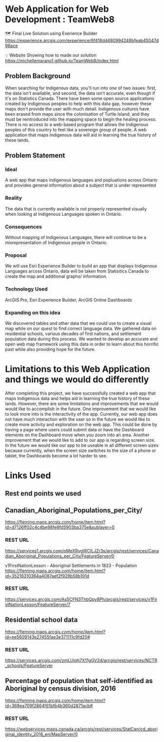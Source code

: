 # Web Application for Web Development : TeamWeb8

🗺️  Final Live Solution using Exerience Builder 
https://experience.arcgis.com/experience/6f418dd480994248bfeab45047d96ace

💡 Website Showing how to made our solution 
https://michellemarano1.github.io/TeamWeb8/index.html


## Problem Background
When searching for Indigenous data, you'll run into one of two issues: first, the data isn't available, and second, the data isn't accurate, even though if it's on Statistics Canada.  There have been some open source applications created by Indigenous peoples to help with this data gap, however these maps don't provide the user with much detail. Indigenous cultures have been erased from maps since the colonisation of Turtle Island, and they must be reintroduced into the mapping space to begin the healing process. There is no access to a web-based program that allows the Indigenous peoples of this country to feel like a sovereign group of people. A web application that maps Indigenous data will aid in learning the true history of these lands.

## Problem Statement

### Ideal

A web app that maps indigenous languages and popluations across Ontario and provides general information about a subject that is under represented

### Reality

The data that is currently available is not properly represented visually when looking at Indigenous Languages spoken in Ontario.

### Consequences

Without mapping of Indigenous Languages, there will continue to be a misrepresentation of Indigenous people in Ontario.

### Proposal

We will use Esri Experience Builder to build an app that displays Indigenous Languages arcoss Ontario, data will be taken from Statisitics Canada to create the map and additional graphs/ information.

### Technology Used

ArcGIS Pro, Esri Experience Builder, ArcGIS Online Dashboards

### Expanding on this idea

We discovered tables and other data that we could use to create a visual map while on our quest to find correct language data. We gathered data on residential schools, various decades of first nations, and settlement population data during this process. We wanted to develop an accurate and open web map framework using this data in order to learn about this horrific past while also providing hope for the future.


# Limitations to this Web Application and things we would do differently

After completing this project, we have successfully created a web app that maps Indigenous data and helps aid in learning the true history of these lands. However, there are some limitations and improvements that we would would like to accomplish in the future. One improvement that we would like to look more into is the interactivity of the app. Currently, our web app does not have much interaction with the user so in the future we would like to create more activity and exploration on the web app. This could be done by having a page where users could submit data or have the Dashboard elements on the Dashboard move when you zoom into an area. Another improvement that we would like to add to our app is regarding screen size. In the future we would like our app to be useable in all different screen sizes because currently, when the screen size switches to the size of a phone or tablet, the Dashboards become a lot harder to see.



# Links Used

## Rest end points we used


## Canadian_Aboriginal_Populations_per_City/
https://fleming.maps.arcgis.com/home/item.html?id=d7126ff02c4c4be98fe6fd5903ba375e&sublayer=0

### REST URL 
https://services1.arcgis.com/pMeXRvgWClLJZr3s/arcgis/rest/services/Canadian_Aboriginal_Populations_per_City/FeatureServer/0

v1FirstNationLesson - Aboriginal Settlements in 1823 - Population
https://fleming.maps.arcgis.com/home/item.html?id=35216310364a4087aef2f928b58b191d

### REST URL
https://services.arcgis.com/As5CFN3ThbQpy8Ph/arcgis/rest/services/v1FirstNationLesson/FeatureServer/7

## Residential school data

https://fleming.maps.arcgis.com/home/item.html?id=ee5609143e27455fae3e371111c9fd20#

### REST URL
https://services.arcgis.com/zmLUiqh7X11gGV2d/arcgis/rest/services/NCTR_schools/FeatureServer

## Percentage of population that self-identified as Aboriginal by census division, 2016
https://fleming.maps.arcgis.com/home/item.html?id=368ea709f2864f61bfb4b360d2871acb#

### REST URL
https://webservices.maps.canada.ca/arcgis/rest/services/StatCan/cd_aboriginal_identity_2016_en/MapServer/0
